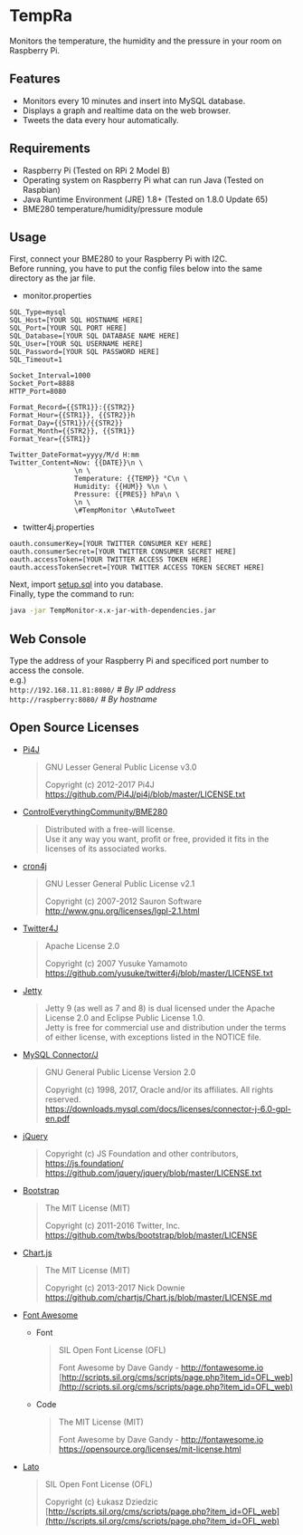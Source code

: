 # TempRa
Monitors the temperature, the humidity and the pressure in your room on Raspberry Pi.

## Features
- Monitors every 10 minutes and insert into MySQL database.
- Displays a graph and realtime data on the web browser.
- Tweets the data every hour automatically.

## Requirements
- Raspberry Pi (Tested on RPi 2 Model B)
- Operating system on Raspberry Pi what can run Java (Tested on Raspbian)
- Java Runtime Environment (JRE) 1.8+ (Tested on 1.8.0 Update 65)
- BME280 temperature/humidity/pressure module

## Usage
First, connect your BME280 to your Raspberry Pi with I2C.  
Before running, you have to put the config files below into the same directory as the jar file.
- monitor.properties
```properties
SQL_Type=mysql
SQL_Host=[YOUR SQL HOSTNAME HERE]
SQL_Port=[YOUR SQL PORT HERE]
SQL_Database=[YOUR SQL DATABASE NAME HERE]
SQL_User=[YOUR SQL USERNAME HERE]
SQL_Password=[YOUR SQL PASSWORD HERE]
SQL_Timeout=1

Socket_Interval=1000
Socket_Port=8888
HTTP_Port=8080

Format_Record={{STR1}}:{{STR2}}
Format_Hour={{STR1}}, {{STR2}}h
Format_Day={{STR1}}/{{STR2}}
Format_Month={{STR2}}, {{STR1}}
Format_Year={{STR1}}

Twitter_DateFormat=yyyy/M/d H:mm
Twitter_Content=Now: {{DATE}}\n \
                \n \
                Temperature: {{TEMP}} °C\n \
                Humidity: {{HUM}} %\n \
                Pressure: {{PRES}} hPa\n \
                \n \
                \#TempMonitor \#AutoTweet
```
- twitter4j.properties
```properties
oauth.consumerKey=[YOUR TWITTER CONSUMER KEY HERE]
oauth.consumerSecret=[YOUR TWITTER CONSUMER SECRET HERE]
oauth.accessToken=[YOUR TWITTER ACCESS TOKEN HERE]
oauth.accessTokenSecret=[YOUR TWITTER ACCESS TOKEN SECRET HERE]
```
Next, import [setup.sql](https://raw.githubusercontent.com/Siketyan/TempMonitor/master/setup.sql) into you database.  
Finally, type the command to run:
```bash
java -jar TempMonitor-x.x-jar-with-dependencies.jar
```

## Web Console
Type the address of your Raspberry Pi and specificed port number to access the console.  
e.g.)  
  `http://192.168.11.81:8080/` _# By IP address_  
  `http://raspberry:8080/` _# By hostname_

## Open Source Licenses
- [Pi4J](http://www.pi4j.com/)

  > GNU Lesser General Public License v3.0  
  >   
  > Copyright (c) 2012-2017 Pi4J  
  > https://github.com/Pi4J/pi4j/blob/master/LICENSE.txt

- [ControlEverythingCommunity/BME280](https://github.com/ControlEverythingCommunity/BME280)

  > Distributed with a free-will license.  
  > Use it any way you want, profit or free, provided it fits in the licenses of its associated works.

- [cron4j](http://www.sauronsoftware.it/projects/cron4j/)

  > GNU Lesser General Public License v2.1  
  >   
  > Copyright (c) 2007-2012 Sauron Software  
  > http://www.gnu.org/licenses/lgpl-2.1.html

- [Twitter4J](http://twitter4j.org/)

  > Apache License 2.0  
  >   
  > Copyright (c) 2007 Yusuke Yamamoto  
  > https://github.com/yusuke/twitter4j/blob/master/LICENSE.txt

- [Jetty](http://www.eclipse.org/jetty/)

  > Jetty 9 (as well as 7 and 8) is dual licensed under the Apache License 2.0 and Eclipse Public License 1.0.  
  > Jetty is free for commercial use and distribution under the terms of either license, with exceptions listed in the NOTICE file.

- [MySQL Connector/J](https://dev.mysql.com/doc/connector-j/)

  > GNU General Public License Version 2.0
  >   
  > Copyright (c) 1998, 2017, Oracle and/or its affiliates. All rights reserved.  
  > https://downloads.mysql.com/docs/licenses/connector-j-6.0-gpl-en.pdf

- [jQuery](https://jquery.com/)

  > Copyright (c) JS Foundation and other contributors, https://js.foundation/  
  > https://github.com/jquery/jquery/blob/master/LICENSE.txt

- [Bootstrap](http://getbootstrap.com/)

  > The MIT License (MIT)  
  >   
  > Copyright (c) 2011-2016 Twitter, Inc.  
  > https://github.com/twbs/bootstrap/blob/master/LICENSE

- [Chart.js](http://www.chartjs.org/)

  > The MIT License (MIT)  
  >   
  > Copyright (c) 2013-2017 Nick Downie  
  > https://github.com/chartjs/Chart.js/blob/master/LICENSE.md

- [Font Awesome](http://fontawesome.io/)

  - Font
    > SIL Open Font License (OFL)  
    >   
    > Font Awesome by Dave Gandy - http://fontawesome.io  
    > [http://scripts.sil.org/cms/scripts/page.php?item_id=OFL_web](http://scripts.sil.org/cms/scripts/page.php?item_id=OFL_web)

  - Code
    > The MIT License (MIT)
    >   
    > Font Awesome by Dave Gandy - http://fontawesome.io  
    > https://opensource.org/licenses/mit-license.html

- [Lato](http://www.latofonts.com/lato-free-fonts/)

  > SIL Open Font License (OFL)  
  >   
  > Copyright (c) Łukasz Dziedzic  
  > [http://scripts.sil.org/cms/scripts/page.php?item_id=OFL_web](http://scripts.sil.org/cms/scripts/page.php?item_id=OFL_web)
